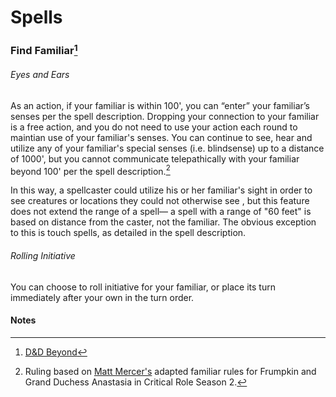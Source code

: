 Spells
======

### Find Familiar[^1]
###### Eyes and Ears
As an action, if your familiar is within 100', you can “enter” your familiar’s senses per the spell description. Dropping your connection to your familiar is a free action, and you do not need to use your action each round to maintian use of your familiar's senses. You can continue to see, hear and utilize any of your familiar's special senses (i.e. blindsense) up to a distance of 1000', but you cannot communicate telepathically with your familiar beyond 100' per the spell description.[^2]

In this way, a spellcaster could utilize his or her familiar's sight in order to see creatures or locations they could not otherwise see , but this feature does not extend the range of a spell— a spell with a range of "60 feet" is based on distance from the caster, not the familiar. The obvious exception to this is touch spells, as detailed in the spell description.

###### Rolling Initiative
You can choose to roll initiative for your familiar, or place its turn immediately after your own in the turn order.

#### Notes
[^1]: [D&D Beyond](https://www.dndbeyond.com/spells/find-familiar)
[^2]: Ruling based on [Matt Mercer's](https://twitter.com/matthewmercer/) adapted familiar rules for Frumpkin and Grand Duchess Anastasia in Critical Role Season 2.
